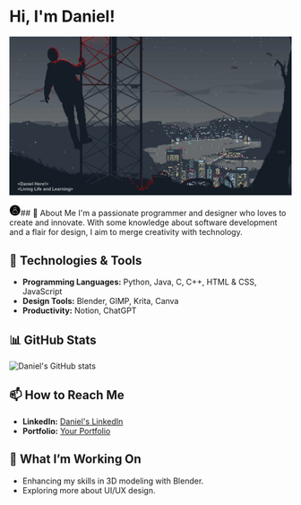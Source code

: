 # Hi, I'm Daniel!
![My GIF](https://github.com/Daniel20140101/Daniel/blob/main/Elements/jake-comingheremoreoftenlately.gif?raw=true)

<img src="Elements/360_F_484647325_dxjyDjrWALO9vqMlWTuREndiFmGwXY8A.jpg" alt="Diagram of the Process" width="20">## 👤 About Me
I'm a passionate programmer and designer who loves to create and innovate. With some knowledge about software development and a flair for design, I aim to merge creativity with technology.

## 🔧 Technologies & Tools
- **Programming Languages:** Python, Java, C, C++, HTML & CSS, JavaScript
- **Design Tools:** Blender, GIMP, Krita, Canva
- **Productivity:** Notion, ChatGPT

## 📊 GitHub Stats
![Daniel's GitHub stats](https://github-readme-stats.vercel.app/api?username=daniel20140101&show_icons=true&theme=nord)

## 📫 How to Reach Me
- **LinkedIn:** [Daniel's LinkedIn](https://www.linkedin.com/in/your-linkedin-username/)
- **Portfolio:** [Your Portfolio](https://your-portfolio-link.com)

## 🎨 What I’m Working On
- Enhancing my skills in 3D modeling with Blender.
- Exploring more about UI/UX design.
